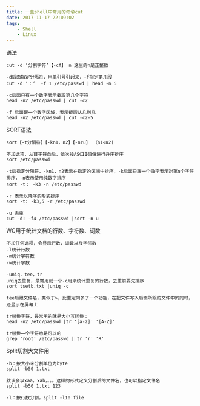 ```yaml
---
title: 一些shell中常用的命令cut
date: 2017-11-17 22:09:02
tags:
	- Shell
	- Linux
---
```



语法
	
	cut -d ‘分割字符’【-cf】 n 这里的n是正整数
	
	-d后面指定分隔符，用单引号引起来，-f指定第几段
	cut -d ‘：‘  -f 1 /etc/passwd | head -n 5

	-c后面只有一个数字表示截取第几个字符
	head -n2 /etc/passwd | cut -c2

	-f 后面跟一个数字区域，表示截取从几到几
	head -n2 /etc/passwd | cut -c2-5
<!-- more -->
SORT语法
	
	sort【-t分隔符】【-kn1，n2】【-nru】 （n1<n2)

	不加选项，从首字符向后，依次按ASCII码值进行升序排序
	sort /etc/passwd

	-t后指定分隔符，-kn1，n2表示在指定的区间中排序，-k后面只跟一个数字表示对第n个字符排序，-n表示使用纯数字排序
	sort -t： -k3 -n /etc/passwd

	-r 表示以降序的形式排序 
	sort -t: -k3,5 -r /etc/passwd

	-u 去重
	cut -d: -f4 /etc/passwd |sort -n u

WC用于统计文档的行数、字符数、词数

	不加任何选项，会显示行数，词数以及字符数
	-l统计行数
	-m统计字符数
	-w统计字数

	-uniq，tee，tr
	uniq去重复，最常用就一个-c用来统计重复的行数，去重前要先排序
	sort tsetb.txt |uniq -c

	tee后跟文件名，类似于>，比重定向多了一个功能，在把文件写入后面所跟的文件中的同时，还显示在屏幕上

	tr替换字符，最常用的就是大小写转换：
	head -n2 /etc/passwd |tr '[a-z]' '[A-Z]'

	tr替换一个字符也是可以的
	grep 'root' /etc/passwd | tr 'r' 'R'

Split切割大文件用

	-b：按大小来分割单位为byte
	split -b50 1.txt

	默认会以xaa，xab，。。。这样的形式定义分割后的文件名，也可以指定文件名
	split -b50 1.txt 123

	-l：按行数分割，split -l10 file


















